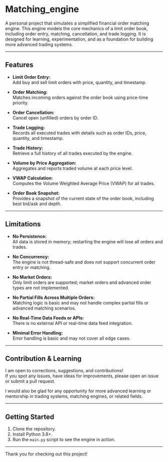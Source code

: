 # Matching_engine

A personal project that simulates a simplified financial order matching engine. This engine models the core mechanics of a limit order book, including order entry, matching, cancellation, and trade logging. It is designed for learning, experimentation, and as a foundation for building more advanced trading systems.

---

## Features

- **Limit Order Entry:**  
  Add buy and sell limit orders with price, quantity, and timestamp.

- **Order Matching:**  
  Matches incoming orders against the order book using price-time priority.

- **Order Cancellation:**  
  Cancel open (unfilled) orders by order ID.

- **Trade Logging:**  
  Records all executed trades with details such as order IDs, price, quantity, and timestamp.

- **Trade History:**  
  Retrieve a full history of all trades executed by the engine.

- **Volume by Price Aggregation:**  
  Aggregates and reports traded volume at each price level.

- **VWAP Calculation:**  
  Computes the Volume Weighted Average Price (VWAP) for all trades.

- **Order Book Snapshot:**  
  Provides a snapshot of the current state of the order book, including best bid/ask and depth.

---

## Limitations

- **No Persistence:**  
  All data is stored in memory; restarting the engine will lose all orders and trades.

- **No Concurrency:**  
  The engine is not thread-safe and does not support concurrent order entry or matching.

- **No Market Orders:**  
  Only limit orders are supported; market orders and advanced order types are not implemented.

- **No Partial Fills Across Multiple Orders:**  
  Matching logic is basic and may not handle complex partial fills or advanced matching scenarios.

- **No Real-Time Data Feeds or APIs:**  
  There is no external API or real-time data feed integration.

- **Minimal Error Handling:**  
  Error handling is basic and may not cover all edge cases.

---

## Contribution & Learning

I am open to corrections, suggestions, and contributions!  
If you spot any issues, have ideas for improvements, please open an issue or submit a pull request.

I would also be glad for any opportunity for more advanced learning or mentorship in trading systems, matching engines, or related fields.

---

## Getting Started

1. Clone the repository.
2. Install Python 3.8+.
3. Run the `main.py` script to see the engine in action.

---

Thank you for checking out this project!
